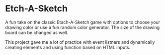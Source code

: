 # Etch-A-Sketch

A fun take on the classic Etach-A-Sketch game with options to choose your drawing color or use a fun random color generator. 
The size of the drawing board can be changed as well. 

This project gave me a lot of practice with event listners and dynamically creating elements and using function based on HTML inputs.
